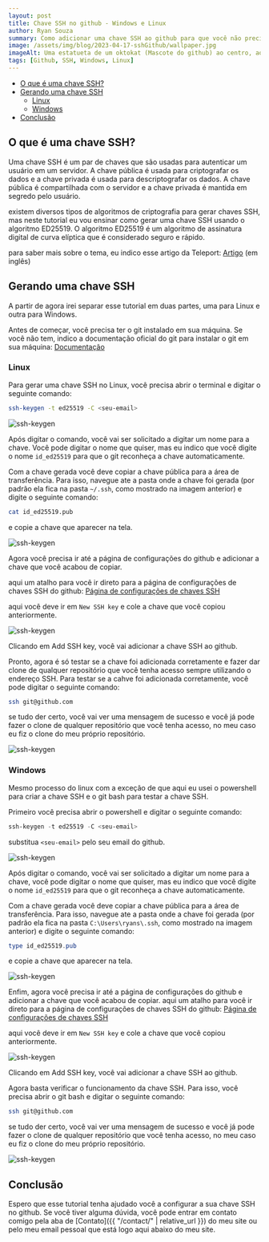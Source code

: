 ```yaml
---
layout: post
title: Chave SSH no github - Windows e Linux
author: Ryan Souza
summary: Como adicionar uma chave SSH ao github para que você não precise digitar sempre que for fazer um push ou pull.
image: /assets/img/blog/2023-04-17-sshGithub/wallpaper.jpg
imageAlt: Uma estatueta de um oktokat (Mascote do github) ao centro, ao fundo um laptop com a página principal do GitHub aberta.
tags: [Github, SSH, Windows, Linux]
---
```


- [O que é uma chave SSH?](#o-que-é-uma-chave-ssh)
- [Gerando uma chave SSH](#gerando-uma-chave-ssh)
  - [Linux](#linux)
  - [Windows](#windows)
- [Conclusão](#conclusão)

## O que é uma chave SSH?

Uma chave SSH é um par de chaves que são usadas para autenticar um usuário em um servidor. A chave pública é usada para criptografar os dados e a chave privada é usada para descriptografar os dados. A chave pública é compartilhada com o servidor e a chave privada é mantida em segredo pelo usuário.

existem diversos tipos de algoritmos de criptografia para gerar chaves SSH, mas neste tutorial eu vou ensinar como gerar uma chave SSH usando o algoritmo ED25519. O algoritmo ED25519 é um algoritmo de assinatura digital de curva elíptica que é considerado seguro e rápido.

para saber mais sobre o tema, eu indico esse artigo da Teleport: [Artigo](https://goteleport.com/blog/comparing-ssh-keys/) (em inglês)

## Gerando uma chave SSH

A partir de agora irei separar esse tutorial em duas partes, uma para Linux e outra para Windows.

Antes de começar, você precisa ter o git instalado em sua máquina. Se você não tem, indico a documentação oficial do git para instalar o git em sua máquina: [Documentação](https://git-scm.com/book/en/v2/Getting-Started-Installing-Git)

### Linux

Para gerar uma chave SSH no Linux, você precisa abrir o terminal e digitar o seguinte comando:

```bash
ssh-keygen -t ed25519 -C <seu-email>
```

![ssh-keygen](/assets/img/blog/2023-04-17-sshGithub/linux/linuxGenerateSSHKey.png)

Após digitar o comando, você vai ser solicitado a digitar um nome para a chave. Você pode digitar o nome que quiser, mas eu indico que você digite o nome `id_ed25519` para que o git reconheça a chave automaticamente.

Com a chave gerada você deve copiar a chave pública para a área de transferência. Para isso, navegue ate a pasta onde a chave foi gerada (por padrão ela fica na pasta `~/.ssh`, como mostrado na imagem anterior) e digite o seguinte comando:

```bash
cat id_ed25519.pub
```

e copie a chave que aparecer na tela.

![ssh-keygen](/assets/img/blog/2023-04-17-sshGithub/linux/linuxSSHKey.png)

Agora você precisa ir até a página de configurações do github e adicionar a chave que você acabou de copiar.

aqui um atalho para você ir direto para a página de configurações de chaves SSH do github: [Página de configurações de chaves SSH](https://github.com/settings/keys)

aqui você deve ir em `New SSH key` e cole a chave que você copiou anteriormente.

![ssh-keygen](/assets/img/blog/2023-04-17-sshGithub/linux/linuxGithubSSH.png)

Clicando em Add SSH key, você vai adicionar a chave SSH ao github.

Pronto, agora é só testar se a chave foi adicionada corretamente e fazer dar clone de qualquer repositório que você tenha acesso sempre utilizando o endereço SSH. Para testar se a cahve foi adicionada corretamente, você pode digitar o seguinte comando:

```bash
ssh git@github.com
```

se tudo der certo, você vai ver uma mensagem de sucesso e você já pode fazer o clone de qualquer repositório que você tenha acesso, no meu caso eu fiz o clone do meu próprio repositório.

![ssh-keygen](/assets/img/blog/2023-04-17-sshGithub/linux/linuxTestSSH.png)

### Windows

Mesmo processo do linux com a exceção de que aqui eu usei o powershell para criar a chave SSH e o git bash para testar a chave SSH.

Primeiro você precisa abrir o powershell e digitar o seguinte comando:

```powershell
ssh-keygen -t ed25519 -C <seu-email>
```

substitua `<seu-email>` pelo seu email do github.

![ssh-keygen](/assets/img/blog/2023-04-17-sshGithub/windows/windowsGenerateSSHKey.png)

Após digitar o comando, você vai ser solicitado a digitar um nome para a chave, você pode digitar o nome que quiser, mas eu indico que você digite o nome `id_ed25519` para que o git reconheça a chave automaticamente.

Com a chave gerada você deve copiar a chave pública para a área de transferência. Para isso, navegue ate a pasta onde a chave foi gerada (por padrão ela fica na pasta `C:\Users\ryans\.ssh`, como mostrado na imagem anterior) e digite o seguinte comando:

```powershell
type id_ed25519.pub
```

e copie a chave que aparecer na tela.

![ssh-keygen](/assets/img/blog/2023-04-17-sshGithub/windows/windowsSSHKey.png)

Enfim, agora você precisa ir até a página de configurações do github e adicionar a chave que você acabou de copiar. aqui um atalho para você ir direto para a página de configurações de chaves SSH do github: [Página de configurações de chaves SSH](https://github.com/settings/keys)

aqui você deve ir em `New SSH key` e cole a chave que você copiou anteriormente.

![ssh-keygen](/assets/img/blog/2023-04-17-sshGithub/windows/windowsGithubSSH.png)

Clicando em Add SSH key, você vai adicionar a chave SSH ao github.

Agora basta verificar o funcionamento da chave SSH. Para isso, você precisa abrir o git bash e digitar o seguinte comando:

```bash
ssh git@github.com
```

se tudo der certo, você vai ver uma mensagem de sucesso e você já pode fazer o clone de qualquer repositório que você tenha acesso, no meu caso eu fiz o clone do meu próprio repositório.

![ssh-keygen](/assets/img/blog/2023-04-17-sshGithub/windows/windowsTestSSH.png)

## Conclusão

Espero que esse tutorial tenha ajudado você a configurar a sua chave SSH no github. Se você tiver alguma dúvida, você pode entrar em contato comigo pela aba de [Contato]({{ "/contact/" | relative_url }}) do meu site ou pelo meu email pessoal que está logo aqui abaixo do meu site.

